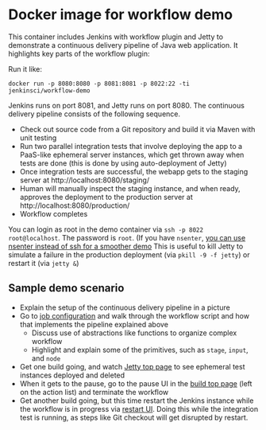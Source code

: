Docker image for workflow demo
==============================

This container includes Jenkins with workflow plugin and Jetty to demonstrate a continuous delivery pipeline of Java web application.
It highlights key parts of the workflow plugin:

Run it like:

    docker run -p 8080:8080 -p 8081:8081 -p 8022:22 -ti jenkinsci/workflow-demo

Jenkins runs on port 8081, and Jetty runs on port 8080. The continuous delivery pipeline consists of the following sequence.

* Check out source code from a Git repository and build it via Maven with unit testing
* Run two parallel integration tests that involve deploying the app to a PaaS-like ephemeral server instances, which get
  thrown away when tests are done (this is done by using auto-deployment of Jetty)
* Once integration tests are successful, the webapp gets to the staging server at http://localhost:8080/staging/
* Human will manually inspect the staging instance, and when ready, approves the deployment to the production server at http://localhost:8080/production/
* Workflow completes

You can login as root in the demo container via `ssh -p 8022 root@localhost`. The password is `root`.
(If you have `nsenter`, [you can use nsenter instead of ssh for a smoother demo](http://jpetazzo.github.io/2014/06/23/docker-ssh-considered-evil/)
This is useful to kill Jetty to simulate a failure in the production deployment (via `pkill -9 -f jetty`) or restart it (via `jetty &`)


Sample demo scenario
--------------------

* Explain the setup of the continuous delivery pipeline in a picture
* Go to [job configuration](http://localhost:8081/job/cd/configure) and walk through the workflow script
  and how that implements the pipeline explained above
    * Discuss use of abstractions like functions to organize complex workflow
    * Highlight and explain some of the primitives, such as `stage`, `input`, and `node`
* Get one build going, and watch [Jetty top page](http://localhost:8080/) to see ephemeral test instances
  deployed and deleted
* When it gets to the pause, go to the pause UI in the [build top page](http://localhost:8080/job/cd/1/) (left on the action list) and terminate the workflow
* Get another build going, but this time restart the Jenkins instance while the workflow is in progress
  via [restart UI](http://localhost:8081/restart). Doing this while the integration test is running,
  as steps like Git checkout will get disrupted by restart.
